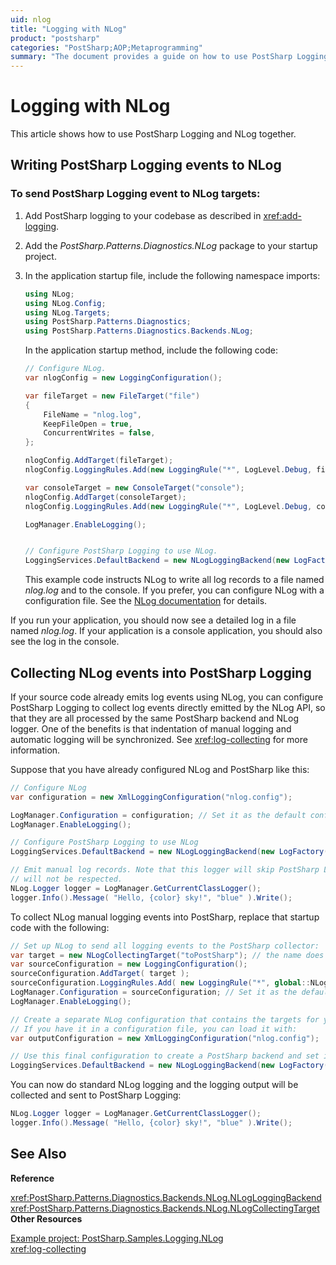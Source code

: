 ```yaml
---
uid: nlog
title: "Logging with NLog"
product: "postsharp"
categories: "PostSharp;AOP;Metaprogramming"
summary: "The document provides a guide on how to use PostSharp Logging and NLog together, including how to write PostSharp Logging events to NLog and collect NLog events into PostSharp Logging."
---
```

# Logging with NLog

This article shows how to use PostSharp Logging and NLog together.


## Writing PostSharp Logging events to NLog


### To send PostSharp Logging event to NLog targets:

1. Add PostSharp logging to your codebase as described in <xref:add-logging>. 


2. Add the *PostSharp.Patterns.Diagnostics.NLog* package to your startup project. 


3. In the application startup file, include the following namespace imports:

    ```csharp
    using NLog;
    using NLog.Config;
    using NLog.Targets;
    using PostSharp.Patterns.Diagnostics;
    using PostSharp.Patterns.Diagnostics.Backends.NLog;
    ```

    In the application startup method, include the following code:

    ```csharp
    // Configure NLog.
    var nlogConfig = new LoggingConfiguration();
    
    var fileTarget = new FileTarget("file")
    {
        FileName = "nlog.log",
        KeepFileOpen = true,
        ConcurrentWrites = false,
    };
    
    nlogConfig.AddTarget(fileTarget);
    nlogConfig.LoggingRules.Add(new LoggingRule("*", LogLevel.Debug, fileTarget));
    
    var consoleTarget = new ConsoleTarget("console");
    nlogConfig.AddTarget(consoleTarget);
    nlogConfig.LoggingRules.Add(new LoggingRule("*", LogLevel.Debug, consoleTarget));
    
    LogManager.EnableLogging();
    
    
    // Configure PostSharp Logging to use NLog.
    LoggingServices.DefaultBackend = new NLogLoggingBackend(new LogFactory(nlogConfig));
    ```

    This example code instructs NLog to write all log records to a file named *nlog.log* and to the console. If you prefer, you can configure NLog with a configuration file. See the [NLog documentation](https://github.com/NLog/NLog/wiki/Tutorial#configuration) for details. 


If you run your application, you should now see a detailed log in a file named *nlog.log*. If your application is a console application, you should also see the log in the console. 


## Collecting NLog events into PostSharp Logging

If your source code already emits log events using NLog, you can configure PostSharp Logging to collect log events directly emitted by the NLog API, so that they are all processed by the same PostSharp backend and NLog logger. One of the benefits is that indentation of manual logging and automatic logging will be synchronized. See <xref:log-collecting> for more information. 

Suppose that you have already configured NLog and PostSharp like this:

```csharp
// Configure NLog
var configuration = new XmlLoggingConfiguration("nlog.config");

LogManager.Configuration = configuration; // Set it as the default configuration
LogManager.EnableLogging();

// Configure PostSharp Logging to use NLog
LoggingServices.DefaultBackend = new NLogLoggingBackend(new LogFactory(configuration));

// Emit manual log records. Note that this logger will skip PostSharp Logging, so indentation
// will not be respected.
NLog.Logger logger = LogManager.GetCurrentClassLogger();
logger.Info().Message( "Hello, {color} sky!", "blue" ).Write();
```

To collect NLog manual logging events into PostSharp, replace that startup code with the following:

```csharp
// Set up NLog to send all logging events to the PostSharp collector:
var target = new NLogCollectingTarget("toPostSharp"); // the name does not matter
var sourceConfiguration = new LoggingConfiguration();
sourceConfiguration.AddTarget( target ); 
sourceConfiguration.LoggingRules.Add( new LoggingRule("*", global::NLog.LogLevel.Trace, target) ); // Capture all events.
LogManager.Configuration = sourceConfiguration; // Set it as the default configuration
LogManager.EnableLogging();

// Create a separate NLog configuration that contains the targets for your final output. 
// If you have it in a configuration file, you can load it with:
var outputConfiguration = new XmlLoggingConfiguration("nlog.config");

// Use this final configuration to create a PostSharp backend and set it as the default backend:
LoggingServices.DefaultBackend = new NLogLoggingBackend(new LogFactory(outputConfiguration));
```

You can now do standard NLog logging and the logging output will be collected and sent to PostSharp Logging:

```csharp
NLog.Logger logger = LogManager.GetCurrentClassLogger();
logger.Info().Message( "Hello, {color} sky!", "blue" ).Write();
```

## See Also

**Reference**

<xref:PostSharp.Patterns.Diagnostics.Backends.NLog.NLogLoggingBackend>
<br><xref:PostSharp.Patterns.Diagnostics.Backends.NLog.NLogCollectingTarget>
<br>**Other Resources**

[Example project: PostSharp.Samples.Logging.NLog](https://samples.postsharp.net/f/PostSharp.Samples.Logging.NLog/)
<br><xref:log-collecting>
<br>

